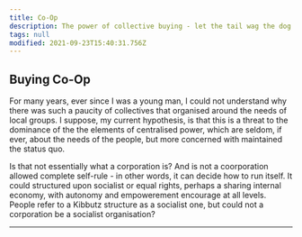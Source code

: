 ```yaml
---
title: Co-Op
description: The power of collective buying - let the tail wag the dog.
tags: null
modified: 2021-09-23T15:40:31.756Z
---
```


## Buying Co-Op

For many years, ever since I was a young man, I could not understand why there was such a paucity of collectives that organised around the needs of local groups. I suppose, my current hypothesis, is that this is a threat to the dominance of the the elements of centralised power, which are seldom, if ever, about the needs of the people, but more concerned with maintained the status quo.

Is that not essentially what a corporation is? And is not a coorporation allowed complete self-rule - in other words, it can decide how to run itself. It could structured upon socialist or equal rights, perhaps a sharing internal economy, with autonomy and empowerement encourage at all levels. People refer to a Kibbutz structure as a socialist one, but could not a corporation be a socialist organisation?

---
